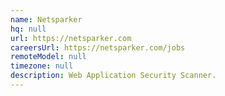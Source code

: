 ```yaml
---
name: Netsparker
hq: null
url: https://netsparker.com
careersUrl: https://netsparker.com/jobs
remoteModel: null
timezone: null
description: Web Application Security Scanner.
---
```

